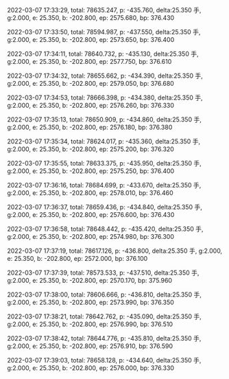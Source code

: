 2022-03-07 17:33:29, total: 78635.247, p: -435.760, delta:25.350 手, g:2.000, e: 25.350, b: -202.800, ep: 2575.680, bp: 376.430

2022-03-07 17:33:50, total: 78594.987, p: -437.550, delta:25.350 手, g:2.000, e: 25.350, b: -202.800, ep: 2573.650, bp: 376.400

2022-03-07 17:34:11, total: 78640.732, p: -435.130, delta:25.350 手, g:2.000, e: 25.350, b: -202.800, ep: 2577.750, bp: 376.610

2022-03-07 17:34:32, total: 78655.662, p: -434.390, delta:25.350 手, g:2.000, e: 25.350, b: -202.800, ep: 2579.050, bp: 376.680

2022-03-07 17:34:53, total: 78666.398, p: -434.380, delta:25.350 手, g:2.000, e: 25.350, b: -202.800, ep: 2576.260, bp: 376.330

2022-03-07 17:35:13, total: 78650.909, p: -434.860, delta:25.350 手, g:2.000, e: 25.350, b: -202.800, ep: 2576.180, bp: 376.380

2022-03-07 17:35:34, total: 78624.017, p: -435.360, delta:25.350 手, g:2.000, e: 25.350, b: -202.800, ep: 2575.200, bp: 376.320

2022-03-07 17:35:55, total: 78633.375, p: -435.950, delta:25.350 手, g:2.000, e: 25.350, b: -202.800, ep: 2575.250, bp: 376.400

2022-03-07 17:36:16, total: 78684.699, p: -433.670, delta:25.350 手, g:2.000, e: 25.350, b: -202.800, ep: 2578.010, bp: 376.460

2022-03-07 17:36:37, total: 78659.436, p: -434.840, delta:25.350 手, g:2.000, e: 25.350, b: -202.800, ep: 2576.600, bp: 376.430

2022-03-07 17:36:58, total: 78648.442, p: -435.420, delta:25.350 手, g:2.000, e: 25.350, b: -202.800, ep: 2574.980, bp: 376.300

2022-03-07 17:37:19, total: 78617.126, p: -436.800, delta:25.350 手, g:2.000, e: 25.350, b: -202.800, ep: 2572.000, bp: 376.100

2022-03-07 17:37:39, total: 78573.533, p: -437.510, delta:25.350 手, g:2.000, e: 25.350, b: -202.800, ep: 2570.170, bp: 375.960

2022-03-07 17:38:00, total: 78606.666, p: -436.810, delta:25.350 手, g:2.000, e: 25.350, b: -202.800, ep: 2573.990, bp: 376.350

2022-03-07 17:38:21, total: 78642.762, p: -435.090, delta:25.350 手, g:2.000, e: 25.350, b: -202.800, ep: 2576.990, bp: 376.510

2022-03-07 17:38:42, total: 78644.776, p: -435.810, delta:25.350 手, g:2.000, e: 25.350, b: -202.800, ep: 2576.910, bp: 376.590

2022-03-07 17:39:03, total: 78658.128, p: -434.640, delta:25.350 手, g:2.000, e: 25.350, b: -202.800, ep: 2576.000, bp: 376.330